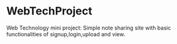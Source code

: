 # WebTechProject
Web Technology mini project:
Simple note sharing site with basic functionalities of signup,login,upload and view.
